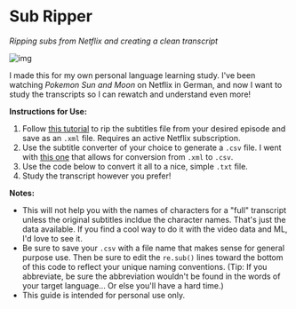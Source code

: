 # Sub Ripper
*Ripping subs from Netflix and creating a clean transcript*

![img](https://cdn.brandfolder.io/SH6M70M3/as/q7218m-dhebm8-2wajx0/thibaultpeninawol7qqsffmunsplashjpg_by_Thibault_Penin.jpg?position=4&timestamp=1584570818)

I made this for my own personal language learning study. I've been watching *Pokemon Sun and Moon* on Netflix in German, and now I want to study the transcripts so I can rewatch and understand even more!

**Instructions for Use:**
1. Follow [this tutorial](https://forum.videohelp.com/threads/382919-How-to-extract-Netflix-subtitles) to rip the subtitles file from your desired episode and save as an `.xml` file. Requires an active Netflix subscription.
2. Use the subtitle converter of your choice to generate a `.csv` file. I went with [this one](https://gotranscript.com/subtitle-converter) that allows for conversion from `.xml` to `.csv`.
3. Use the code below to convert it all to a nice, simple `.txt` file.
4. Study the transcript however you prefer!

**Notes:**
- This will not help you with the names of characters for a "full" transcript unless the original subtitles incldue the character names. That's just the data available. If you find a cool way to do it with the video data and ML, I'd love to see it.
- Be sure to save your `.csv` with a file name that makes sense for general purpose use. Then be sure to edit the `re.sub()` lines toward the bottom of this code to reflect your unique naming conventions. (Tip: If you abbreviate, be sure the abbreviation wouldn't be found in the words of your target language... Or else you'll have a hard time.)
- This guide is intended for personal use only.
